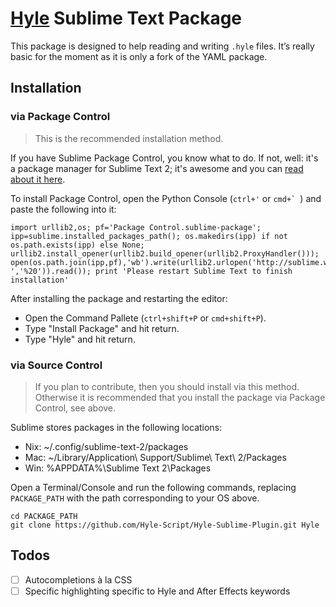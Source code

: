 # [Hyle](http://hyle.io) Sublime Text Package

This package is designed to help reading and writing `.hyle` files. It’s really basic for the moment as it is only a fork of the YAML package.

## Installation

### via Package Control

> This is the recommended installation method.

If you have Sublime Package Control, you know what to do. If not, well: it's a package manager for Sublime Text 2; it's awesome and you can [read about it here](http://wbond.net/sublime_packages/package_control).

To install Package Control, open the Python Console (`ctrl+'` or ``cmd+` ``) and paste the following into it:

    import urllib2,os; pf='Package Control.sublime-package'; ipp=sublime.installed_packages_path(); os.makedirs(ipp) if not os.path.exists(ipp) else None; urllib2.install_opener(urllib2.build_opener(urllib2.ProxyHandler())); open(os.path.join(ipp,pf),'wb').write(urllib2.urlopen('http://sublime.wbond.net/'+pf.replace(' ','%20')).read()); print 'Please restart Sublime Text to finish installation'

After installing the package and restarting the editor:

- Open the Command Pallete (`ctrl+shift+P` or `cmd+shift+P`).
- Type "Install Package" and hit return.
- Type "Hyle" and hit return.

### via Source Control

> If you plan to contribute, then you should install via this method. Otherwise it is recommended that you install the package via Package Control, see above.

Sublime stores packages in the following locations:

  - Nix: ~/.config/sublime-text-2/packages
  - Mac: ~/Library/Application\ Support/Sublime\ Text\ 2/Packages
  - Win: %APPDATA%\Sublime Text 2\Packages

Open a Terminal/Console and run the following commands, replacing `PACKAGE_PATH` with the path corresponding to your OS above.

    cd PACKAGE_PATH
    git clone https://github.com/Hyle-Script/Hyle-Sublime-Plugin.git Hyle

## Todos
 
- [ ] Autocompletions à la CSS
- [ ] Specific highlighting specific to Hyle and After Effects keywords
